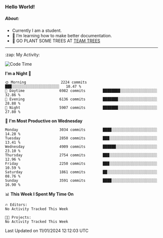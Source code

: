 ### Hello World!

##### About:
- Currently I am a student.
- 🌱 I’m learning how to make better documentation.
- 🌱 GO PLANT SOME TREES AT [TEAM TREES](https://teamtrees.org/)

---
  <summary>:zap: My Activity:</summary>
  
<!--START_SECTION:waka-->
![Code Time](http://img.shields.io/badge/Code%20Time-1%2C268%20hrs%2025%20mins-blue)

**I'm a Night 🦉** 

```text
🌞 Morning                2224 commits        ███░░░░░░░░░░░░░░░░░░░░░░   10.47 % 
🌆 Daytime                6982 commits        ████████░░░░░░░░░░░░░░░░░   32.86 % 
🌃 Evening                6136 commits        ███████░░░░░░░░░░░░░░░░░░   28.88 % 
🌙 Night                  5907 commits        ███████░░░░░░░░░░░░░░░░░░   27.80 % 
```
📅 **I'm Most Productive on Wednesday** 

```text
Monday                   3034 commits        ████░░░░░░░░░░░░░░░░░░░░░   14.28 % 
Tuesday                  2850 commits        ███░░░░░░░░░░░░░░░░░░░░░░   13.41 % 
Wednesday                4909 commits        ██████░░░░░░░░░░░░░░░░░░░   23.10 % 
Thursday                 2754 commits        ███░░░░░░░░░░░░░░░░░░░░░░   12.96 % 
Friday                   2250 commits        ███░░░░░░░░░░░░░░░░░░░░░░   10.59 % 
Saturday                 1861 commits        ██░░░░░░░░░░░░░░░░░░░░░░░   08.76 % 
Sunday                   3591 commits        ████░░░░░░░░░░░░░░░░░░░░░   16.90 % 
```


📊 **This Week I Spent My Time On** 

```text
🔥 Editors: 
No Activity Tracked This Week

🐱‍💻 Projects: 
No Activity Tracked This Week
```


 Last Updated on 11/01/2024 12:12:03 UTC
<!--END_SECTION:waka-->
